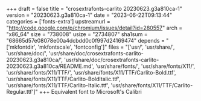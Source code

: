 +++
draft = false
title = "crosextrafonts-carlito 20230623.g3a810ca-1"
version = "20230623.g3a810ca-1"
date = "2023-06-22T09:13:44"
categories = ['fonts-extra']
upstreamurl = "http://code.google.com/p/chromium/issues/detail?id=280557"
arch = "x86_64"
size = "738008"
usize = "2734807"
sha1sum = "68665d57e08078e00a4dcbdd0c0f997d24169474"
depends = "['mkfontdir', 'mkfontscale', 'fontconfig']"
files = "['usr/', 'usr/share/', 'usr/share/doc/', 'usr/share/doc/crosextrafonts-carlito-20230623.g3a810ca/', 'usr/share/doc/crosextrafonts-carlito-20230623.g3a810ca/README.md', 'usr/share/fonts/', 'usr/share/fonts/X11/', 'usr/share/fonts/X11/TTF/', 'usr/share/fonts/X11/TTF/Carlito-Bold.ttf', 'usr/share/fonts/X11/TTF/Carlito-BoldItalic.ttf', 'usr/share/fonts/X11/TTF/Carlito-Italic.ttf', 'usr/share/fonts/X11/TTF/Carlito-Regular.ttf']"
+++
Equivalent font to Microsoft's Calibri
